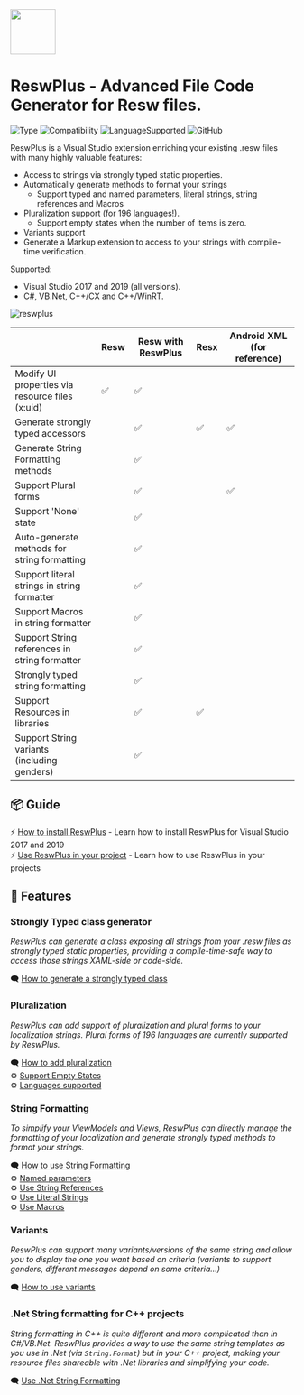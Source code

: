 <img src="https://user-images.githubusercontent.com/1226538/56482508-6fbd2d00-6479-11e9-8fc0-b20d5f3171ad.png" height="80" />

# ReswPlus - Advanced File Code Generator for Resw files.
![Type](https://img.shields.io/badge/type-Visual%20Studio%20Extension-blueviolet)
![Compatibility](https://img.shields.io/badge/compatibility-UWP%2C%20.Net%20Core%2C%20.Net%20Standard%2C%20ASP.Net%20Core-blue)
![LanguageSupported](https://img.shields.io/badge/languages-C%23%2C%20VB.Net%2C%20C%2B%2B%2FCX%2C%20C%2B%2B%2FWinRT-brightgreen)
![GitHub](https://img.shields.io/github/license/rudyhuyn/reswplus.svg)

ReswPlus is a Visual Studio extension enriching your existing .resw files with many highly valuable features:
- Access to strings via strongly typed static properties.
- Automatically generate methods to format your strings
    - Support typed and named parameters, literal strings, string references and Macros
- Pluralization support (for 196 languages!).
    - Support empty states when the number of items is zero.
- Variants support 
- Generate a Markup extension to access to your strings with compile-time verification.

Supported: 
- Visual Studio 2017 and 2019 (all versions).
- C#, VB.Net, C++/CX and C++/WinRT.

![reswplus](https://user-images.githubusercontent.com/1226538/56525314-a76eb800-64ff-11e9-9e39-1bb4cd2dd012.gif)



|                                                 | Resw | Resw with ReswPlus | Resx | Android XML (for reference) |
|-------------------------------------------------|------|-----------------|------|-------------|
| Modify UI properties via resource files (x:uid) | ✅    | ✅               |      |             |
| Generate strongly typed accessors               |      | ✅               | ✅    | ✅           |
| Generate String Formatting methods              |      | ✅               |     |            |
| Support Plural forms                            |      | ✅               |      | ✅           |
| Support 'None' state                            |      | ✅               |      |             |
| Auto-generate methods for string formatting                |      | ✅               |      |             |
| Support literal strings in string formatter                |      | ✅               |      |             |
| Support Macros in string formatter                |      | ✅               |      |             |
| Support String references in string formatter                |      | ✅               |      |             |
| Strongly typed string formatting                |      | ✅               |      |             |
| Support Resources in libraries                  |      | ✅               | ✅    |             |
| Support String variants (including genders)                        |      | ✅               |     |             |

## 📦 Guide
⚡ [How to install ReswPlus](https://github.com/reswplus/ReswPlus/wiki/How-to-install-ReswPlus) - Learn how to install ReswPlus for Visual Studio 2017 and 2019<br>
⚡ [Use ReswPlus in your project](https://github.com/reswplus/ReswPlus/wiki/Use-ReswPlus-in-my-project) - Learn how to use ReswPlus in your projects

## 🔧 Features
### Strongly Typed class generator
_ReswPlus can generate a class exposing all strings from your .resw files as strongly typed static properties, providing a compile-time-safe way to access those strings XAML-side or code-side._

🗨 [How to generate a strongly typed class](https://github.com/reswplus/ReswPlus/wiki/Features:-Strongly-typed-properties)
### Pluralization
_ReswPlus can add support of pluralization and plural forms to your localization strings. Plural forms of 196 languages are currently supported by ReswPlus._

🗨 [How to add pluralization](https://github.com/reswplus/ReswPlus/wiki/Features:-Pluralization-support)<br>
⚙️ [Support Empty States](https://github.com/reswplus/ReswPlus/wiki/Features:-Pluralization---Empty-states)<br>
⚙️ [Languages supported](https://github.com/reswplus/ReswPlus/wiki/Languages-supported-for-pluralization)
### String Formatting
_To simplify your ViewModels and Views, ReswPlus can directly manage the formatting of your localization and generate strongly typed methods to format your strings._

🗨 [How to use String Formatting](https://github.com/reswplus/ReswPlus/wiki/Features:-String-Formatting)<br>
⚙️ [Named parameters](https://github.com/reswplus/ReswPlus/wiki/Features:-Named-parameters-for-String-Formatting)<br>
⚙️ [Use String References](https://github.com/reswplus/ReswPlus/wiki/Features:-String-References-in-String-Formatting)<br>
⚙️ [Use Literal Strings](https://github.com/reswplus/ReswPlus/wiki/Features:-Literal-Strings-in-String-Formatting)<br>
⚙️ [Use Macros](https://github.com/reswplus/ReswPlus/wiki/Features:-Macros-in-String-Formatting)

### Variants
_ReswPlus can support many variants/versions of the same string and allow you to display the one you want based on criteria (variants to support genders, different messages depend on some criteria...)_

🗨 [How to use variants](https://github.com/reswplus/ReswPlus/wiki/Features:-Variants)

### .Net String formatting for C++ projects
_String formatting in C++ is quite different and more complicated than in C#/VB.Net. ReswPlus provides a way to use the same string templates as you use in .Net (via `String.Format`) but in your C++ project, making your resource files shareable with .Net libraries and simplifying your code._

🗨 [Use .Net String Formatting](https://github.com/reswplus/ReswPlus/wiki/Features:-.Net-String-Formatting-for-Cpp)
